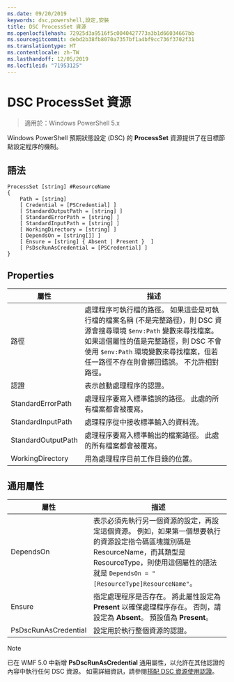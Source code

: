 ```yaml
---
ms.date: 09/20/2019
keywords: dsc,powershell,設定,安裝
title: DSC ProcessSet 資源
ms.openlocfilehash: 72925d3a9516f5c0040427773a3b1d66034667bb
ms.sourcegitcommit: debd2b38fb8070a7357bf1a4bf9cc736f3702f31
ms.translationtype: HT
ms.contentlocale: zh-TW
ms.lasthandoff: 12/05/2019
ms.locfileid: "71953125"
---
```

# <a name="dsc-processset-resource"></a>DSC ProcessSet 資源

> 適用於：Windows PowerShell 5.x

Windows PowerShell 預期狀態設定 (DSC) 的 **ProcessSet** 資源提供了在目標節點設定程序的機制。

## <a name="syntax"></a>語法

```Syntax
ProcessSet [string] #ResourceName
{
    Path = [string]
    [ Credential = [PSCredential] ]
    [ StandardOutputPath = [string] ]
    [ StandardErrorPath = [string] ]
    [ StandardInputPath = [string] ]
    [ WorkingDirectory = [string] ]
    [ DependsOn = [string[]] ]
    [ Ensure = [string] { Absent | Present }  ]
    [ PsDscRunAsCredential = [PSCredential] ]
}
```

## <a name="properties"></a>Properties

|屬性 |描述 |
|---|---|
|路徑 |處理程序可執行檔的路徑。 如果這些是可執行檔的檔案名稱 (不是完整路徑)，則 DSC 資源會搜尋環境 `$env:Path` 變數來尋找檔案。 如果這個屬性的值是完整路徑，則 DSC 不會使用 `$env:Path` 環境變數來尋找檔案，但若任一路徑不存在則會擲回錯誤。 不允許相對路徑。 |
|認證 |表示啟動處理程序的認證。 |
|StandardErrorPath |處理程序要寫入標準錯誤的路徑。 此處的所有檔案都會被覆寫。 |
|StandardInputPath |處理程序從中接收標準輸入的資料流。 |
|StandardOutputPath |處理程序要寫入標準輸出的檔案路徑。 此處的所有檔案都會被覆寫。 |
|WorkingDirectory |用為處理程序目前工作目錄的位置。 |

## <a name="common-properties"></a>通用屬性

|屬性 |描述 |
|---|---|
|DependsOn |表示必須先執行另一個資源的設定，再設定這個資源。 例如，如果第一個想要執行的資源設定指令碼區塊識別碼是 ResourceName，而其類型是 ResourceType，則使用這個屬性的語法就是 `DependsOn = "[ResourceType]ResourceName"`。 |
|Ensure |指定處理程序是否存在。 將此屬性設定為 **Present** 以確保處理程序存在。 否則，請設定為 **Absent**。 預設值為 **Present**。 |
|PsDscRunAsCredential |設定用於執行整個資源的認證。 |

> [!NOTE]
> 已在 WMF 5.0 中新增 **PsDscRunAsCredential** 通用屬性，以允許在其他認證的內容中執行任何 DSC 資源。 如需詳細資訊，請參閱[搭配 DSC 資源使用認證](../../../configurations/runasuser.md)。